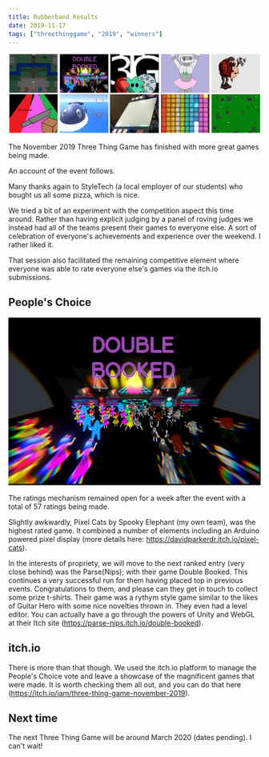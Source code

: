 ```yaml
---
title: Rubberband Results
date: 2019-11-17
tags: ["threethinggame", "2019", "winners"]
---
```


![alt text](/img/191116event/games.png "Three Thing Games on itch.io")

The November 2019 Three Thing Game has finished with more great games being made. 

An account of the event follows.

<!--more-->

Many thanks again to StyleTech (a local employer of our students) who bought us all some pizza, which is nice.

We tried a bit of an experiment with the competition aspect this time around. Rather than having explicit judging by a panel of roving judges we instead had all of the teams present their games to everyone else. A sort of celebration of everyone's achievements and experience over the weekend. I rather liked it.

That session also facilitated the remaining competitive element where everyone was able to rate everyone else's games via the itch.io submissions.

## People's Choice

![alt text](/img/191116event/winners.png "Double Booked")

The ratings mechanism remained open for a week after the event with a total of 57 ratings being made.

Slightly awkwardly, Pixel Cats by Spooky Elephant (my own team), was the highest rated game. It combined a number of elements including an Arduino powered pixel display (more details here: https://davidparkerdr.itch.io/pixel-cats).

In the interests of propriety, we will move to the next ranked entry (very close behind) was the Parse(Nips); with their game Double Booked. This continues a very successful run for them having placed top in previous events. Congratulations to them, and please can they get in touch to collect some prize t-shirts. Their game was a rythym style game similar to the likes of Guitar Hero with some nice novelties thrown in. They even had a level editor. You can actually have a go through the powers of Unity and WebGL at their Itch site (https://parse-nips.itch.io/double-booked).


## itch.io

There is more than that though. We used the itch.io platform to manage the People's Choice vote and leave a showcase of the magnificent games that were made. It is worth checking them all out, and you can do that here (https://itch.io/jam/three-thing-game-november-2019).

 ## Next time

The next Three Thing Game will be around March 2020 (dates pending). I can't wait!